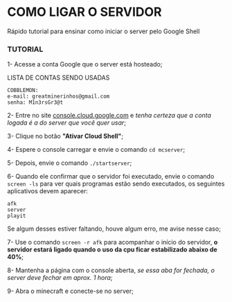 # COMO LIGAR O SERVIDOR

Rápido tutorial para ensinar como iniciar o server pelo Google Shell

### TUTORIAL

1- Acesse a conta Google que o server está hosteado;

LISTA DE CONTAS SENDO USADAS
```
COBBLEMON:
e-mail: greatminerinhos@gmail.com 
senha: M1n3rsGr3@t
```

2- Entre no site [console.cloud.google.com](https://console.cloud.google.com/) e *tenha certeza que a conta logada é a do server que você quer usar*;

3- Clique no botão **"Ativar Cloud Shell"**;

4- Espere o console carregar e envie o comando `cd mcserver`;

5- Depois, envie o comando `./startserver`;

6- Quando ele confirmar que o servidor foi executado, envie o comando `screen -ls` para ver quais programas estão sendo executados, os seguintes aplicativos devem aparecer:
```
afk
server
playit
```
Se algum desses estiver faltando, houve algum erro, me avise nesse caso;

7- Use o comando `screen -r afk` para acompanhar o início do servidor, **o servidor estará ligado quando o uso da cpu ficar estabilizado abaixo de 40%**;

8- Mantenha a página com o console aberta, *se essa aba for fechada, o server deve fechar em aprox. 1 hora*;

9- Abra o minecraft e conecte-se no server;

